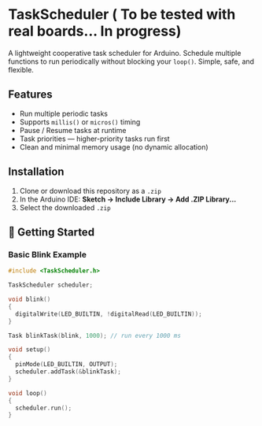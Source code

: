# TaskScheduler ( To be tested with real boards... In progress)

A lightweight cooperative task scheduler for Arduino. Schedule multiple functions to run periodically without blocking your `loop()`. Simple, safe, and flexible.

## Features

- Run multiple periodic tasks
- Supports `millis()` or `micros()` timing
- Pause / Resume tasks at runtime
- Task priorities — higher-priority tasks run first
- Clean and minimal memory usage (no dynamic allocation)

## Installation

1. Clone or download this repository as a `.zip`
2. In the Arduino IDE: **Sketch → Include Library → Add .ZIP Library...**
3. Select the downloaded `.zip`

## 🚀 Getting Started

### Basic Blink Example

```cpp
#include <TaskScheduler.h>

TaskScheduler scheduler;

void blink()
{
  digitalWrite(LED_BUILTIN, !digitalRead(LED_BUILTIN));
}

Task blinkTask(blink, 1000); // run every 1000 ms

void setup()
{
  pinMode(LED_BUILTIN, OUTPUT);
  scheduler.addTask(&blinkTask);
}

void loop()
{
  scheduler.run();
}

